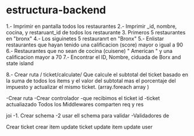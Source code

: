 # estructura-backend

1.- Imprimir en pantalla todos los restaurantes
2.- Imprimir _id, nombre, cocina, y restaruant_id de todos los restaurante 
3. Primeros 5 restaurantes en "bronx"
4.- Los siguinetes 5 restauranrt en "Bronx"
5.- Enlistar restaurantes que hayan tenido una calificacion (score) mayor o igual a 90
6.- Restaurantes que no sean de cocina (cuisene) " American " y una calificacion mayor a 70 
7.- Encontrar el ID, Nombre, ciduada de Borx and state island

8.- Crear ruta / ticket/calculate/ Que calcule el subtotal del ticket basado en la suma de todos los items y el valor del subtotal mas el porcentaje del impuesto y actualizar el mismo ticket. (array.foreach array )

-Crear ruta
-Crear controlador
    -que recibimos el ticket id
    -ticket actualiazado
Todos los Middlewares comparten req y res

joi
-1. Crear schema
-2 usar ell schema para validar
-Validadores de 


Crear ticket
crear item
update ticket
update item
update user
